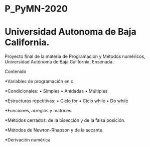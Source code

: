 # P_PyMN-2020
# Universidad Autonoma de Baja California.
Proyecto final de la materia de Programación y Métodos numéricos, Universidad Autónoma de Baja California, Ensenada.

Contenido

*Variables de programación en c

*Condicionales:
  •	Simples 
  •	Anidadas 
  •	Múltiples 

*Estructuras repetitivas:
  •	Ciclo for
  •	Ciclo while 
  •	Do while 

*Funciones, arreglos y matrices. 

*Métodos cerrados: de la bisección y de la falsa posición.

*Métodos de Newton-Rhapson y de la secante. 

*Derivación numérica
